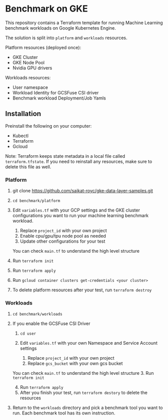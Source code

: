 # Benchmark on GKE

This repository contains a Terraform template for running Machine Learning
benchmark workloads on Google Kubernetes Engine.

The solution is split into `platform` and `workloads` resources.

Platform resources (deployed once):

* GKE Cluster
* GKE Node Pool
* Nvidia GPU drivers

Workloads resources:

* User namespace
* Workload Identity for GCSFuse CSI driver
* Benchmark workload Deployment/Job Yamls

## Installation

Preinstall the following on your computer:

* Kubectl
* Terraform
* Gcloud

Note: Terraform keeps state metadata in a local file called `terraform.tfstate`.
If you need to reinstall any resources, make sure to delete this file as well.

### Platform

1. git clone https://github.com/saikat-royc/gke-data-layer-samples.git

2. `cd benchmark/platform`

3. Edit `variables.tf` with your GCP settings and the GKE cluster configurations
   you want to run your machine learning benchmark workload.
    1. Replace `project_id` with your own project
    2. Enable cpu/gpu/tpu node pool as needed
    3. Update other configurations for your test

   You can check `main.tf` to understand the high level structure
4. Run `terraform init`

5. Run `terraform apply`

6. Run `gcloud container clusters get-credentials <your cluster>`

7. To delete platform resources after your test, run `terraform destroy`

### Workloads

1. `cd benchmark/workloads`

2. If you enable the GCSFuse CSI Driver
    1. `cd user`
    2. Edit `variables.tf` with your own Namespace and Service Account settings

        1. Replace `project_id` with your own project
        2. Replace `gcs_bucket` with
           your own gcs bucket

   You can check `main.tf` to understand the high level structure
    3. Run `terraform init`

    4. Run `terraform apply`
    5. After you finish your test, run `terraform destory` to delete the
       resources
3. Return to the `workloads` directory and pick a benchmark tool you want to
   run. Each
   benchmark tool has its own instruction.
